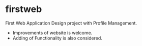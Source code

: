 # firstweb

First Web Application Design project with Profile Management.
  - Improvements of website is welcome.
  - Adding of Functionality is also considered.

